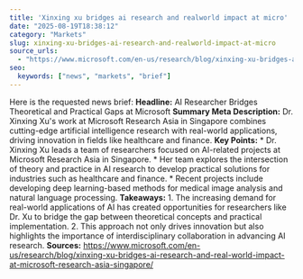 ```yaml
---
title: 'Xinxing xu bridges ai research and realworld impact at micro'
date: "2025-08-19T18:38:12"
category: "Markets"
slug: xinxing-xu-bridges-ai-research-and-realworld-impact-at-micro
source_urls:
  - "https://www.microsoft.com/en-us/research/blog/xinxing-xu-bridges-ai-research-and-real-world-impact-at-microsoft-research-asia-singapore/"
seo:
  keywords: ["news", "markets", "brief"]
---
```

Here is the requested news brief:  **Headline:** AI Researcher Bridges Theoretical and Practical Gaps at Microsoft  **Summary Meta Description:** Dr. Xinxing Xu's work at Microsoft Research Asia in Singapore combines cutting-edge artificial intelligence research with real-world applications, driving innovation in fields like healthcare and finance.  **Key Points:**  * Dr. Xinxing Xu leads a team of researchers focused on AI-related projects at Microsoft Research Asia in Singapore. * Her team explores the intersection of theory and practice in AI research to develop practical solutions for industries such as healthcare and finance. * Recent projects include developing deep learning-based methods for medical image analysis and natural language processing.  **Takeaways:**  1. The increasing demand for real-world applications of AI has created opportunities for researchers like Dr. Xu to bridge the gap between theoretical concepts and practical implementation. 2. This approach not only drives innovation but also highlights the importance of interdisciplinary collaboration in advancing AI research.  **Sources:** https://www.microsoft.com/en-us/research/blog/xinxing-xu-bridges-ai-research-and-real-world-impact-at-microsoft-research-asia-singapore/ 
